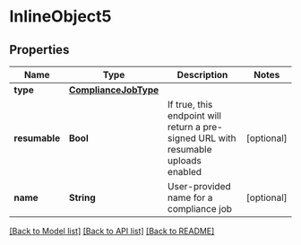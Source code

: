 # InlineObject5

## Properties
Name | Type | Description | Notes
------------ | ------------- | ------------- | -------------
**type** | [**ComplianceJobType**](ComplianceJobType.md) |  | 
**resumable** | **Bool** | If true, this endpoint will return a pre-signed URL with resumable uploads enabled | [optional] 
**name** | **String** | User-provided name for a compliance job | [optional] 

[[Back to Model list]](../README.md#documentation-for-models) [[Back to API list]](../README.md#documentation-for-api-endpoints) [[Back to README]](../README.md)


